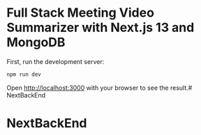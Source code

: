 # Full Stack Meeting Video Summarizer with Next.js 13 and MongoDB

First, run the development server:

```bash
npm run dev
```

Open [http://localhost:3000](http://localhost:3000) with your browser to see the result.# NextBackEnd
# NextBackEnd
